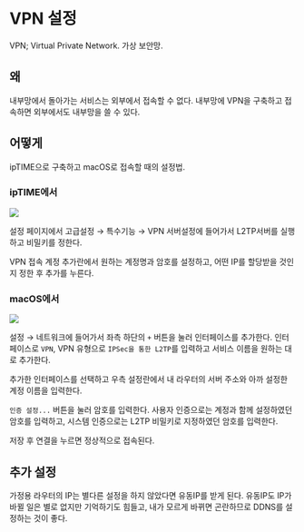 # VPN 설정

VPN; Virtual Private Network. 가상 보안망.

## 왜

내부망에서 돌아가는 서비스는 외부에서 접속할 수 없다.
내부망에 VPN을 구축하고 접속하면 외부에서도 내부망을 쓸 수 있다.

## 어떻게

ipTIME으로 구축하고 macOS로 접속할 때의 설정법.

### ipTIME에서

![](iptime-vpn.png)

설정 페이지에서 고급설정 → 특수기능 → VPN 서버설정에 들어가서
L2TP서버를 실행하고 비밀키를 정한다.

VPN 접속 계정 추가란에서 원하는 계정명과 암호를 설정하고, 어떤 IP를 할당받을
것인지 정한 후 추가를 누른다.

### macOS에서

![](macos-vpn-preference.png)

설정 → 네트워크에 들어가서 좌측 하단의 `+` 버튼을 눌러 인터페이스를 추가한다.
인터페이스로 `VPN`, VPN 유형으로 `IPSec을 통한 L2TP`를 입력하고 서비스 이름을
원하는 대로 추가한다.

추가한 인터페이스를 선택하고 우측 설정란에서 내 라우터의 서버 주소와
아까 설정한 계정 이름을 입력한다.

`인증 설정...` 버튼을 눌러 암호를 입력한다. 사용자 인증으로는 계정과 함께 설정하였던
암호를 입력하고, 시스템 인증으로는 L2TP 비밀키로 지정하였던 암호를 입력한다.

저장 후 연결을 누르면 정상적으로 접속된다.

## 추가 설정

가정용 라우터의 IP는 별다른 설정을 하지 않았다면 유동IP를 받게 된다.
유동IP도 IP가 바뀔 일은 별로 없지만 기억하기도 힘들고, 내가 모르게 바뀌면
곤란하므로 DDNS를 설정하는 것이 좋다.
